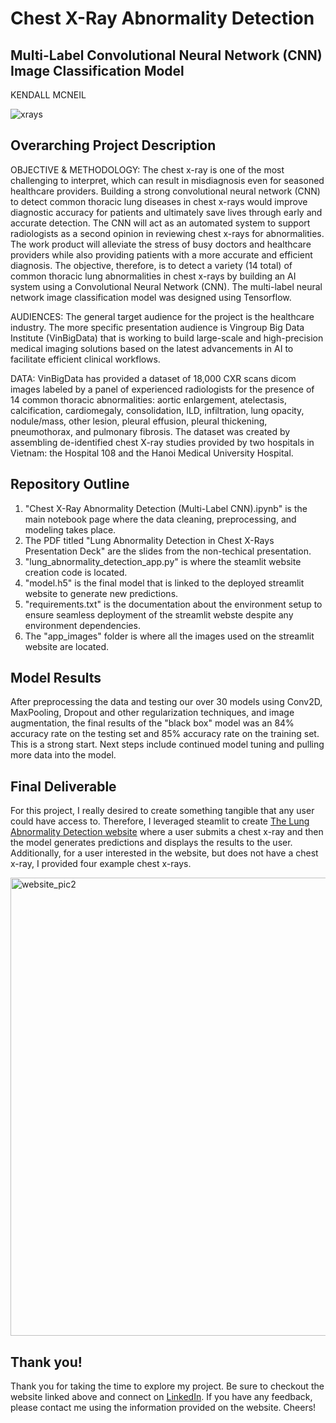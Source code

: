 # Chest X-Ray Abnormality Detection 
## Multi-Label Convolutional Neural Network (CNN) Image Classification Model
KENDALL MCNEIL

![xrays](https://github.com/kmcneil901/Chest-X-Ray-Abnormality-Detection-Multi-Label-CNN/assets/139075900/8f09dfde-d263-4b91-88e0-92069c54035d)

## Overarching Project Description
OBJECTIVE & METHODOLOGY: The chest x-ray is one of the most challenging to interpret, which can result in misdiagnosis even for seasoned healthcare providers. Building a strong convolutional neural network (CNN) to detect common thoracic lung diseases in chest x-rays would improve diagnostic accuracy for patients and ultimately save lives through early and accurate detection. The CNN will act as an automated system to support radiologists as a second opinion in reviewing chest x-rays for abnormalities. The work product will alleviate the stress of busy doctors and healthcare providers while also providing patients with a more accurate and efficient diagnosis. The objective, therefore, is to detect a variety (14 total) of common thoracic lung abnormalities in chest x-rays by building an AI system using a Convolutional Neural Network (CNN). The multi-label neural network image classification model was designed using Tensorflow. 

AUDIENCES: The general target audience for the project is the healthcare industry. The more specific presentation audience is Vingroup Big Data Institute (VinBigData) that is working to build large-scale and high-precision medical imaging solutions based on the latest advancements in AI to facilitate efficient clinical workflows.

DATA: VinBigData has provided a dataset of 18,000 CXR scans dicom images labeled by a panel of experienced radiologists for the presence of 14 common thoracic abnormalities: aortic enlargement, atelectasis, calcification, cardiomegaly, consolidation, ILD, infiltration, lung opacity, nodule/mass, other lesion, pleural effusion, pleural thickening, pneumothorax, and pulmonary fibrosis. The dataset was created by assembling de-identified chest X-ray studies provided by two hospitals in Vietnam: the Hospital 108 and the Hanoi Medical University Hospital.

## Repository Outline
1. "Chest X-Ray Abnormality Detection (Multi-Label CNN).ipynb" is the main notebook page where the data cleaning, preprocessing, and modeling takes place.
2. The PDF titled "Lung Abnormality Detection in Chest X-Rays Presentation Deck" are the slides from the non-techical presentation. 
3. "lung_abnormality_detection_app.py" is where the steamlit website creation code is located.
4. "model.h5" is the final model that is linked to the deployed streamlit website to generate new predictions.
5. "requirements.txt" is the documentation about the environment setup to ensure seamless deployment of the streamlit webste despite any environment dependencies.
6. The "app_images" folder is where all the images used on the streamlit website are located.

## Model Results
After preprocessing the data and testing our over 30 models using Conv2D, MaxPooling, Dropout and other regularization techniques, and image augmentation, the final results of the "black box" model was an 84% accuracy rate on the testing set and 85% accuracy rate on the training set. This is a strong start. Next steps include continued model tuning and pulling more data into the model. 

## Final Deliverable
For this project, I really desired to create something tangible that any user could have access to. Therefore, I leveraged steamlit to create [The Lung Abnormality Detection website](https://chest-x-ray-abnormality-detection-multi-label-cnn-hlxsplvft7v3.streamlit.app/) where a user submits a chest x-ray and then the model generates predictions and displays the results to the user. Additionally, for a user interested in the website, but does not have a chest x-ray, I provided four example chest x-rays. 

<img width="733" alt="website_pic2" src="https://github.com/kmcneil901/Chest-X-Ray-Abnormality-Detection-Multi-Label-CNN/assets/139075900/2922b573-8396-4782-8be7-008909f0161f">

## Thank you! 
Thank you for taking the time to explore my project. Be sure to checkout the website linked above and connect on [LinkedIn](https://www.linkedin.com/in/kendallmcneil/). If you have any feedback, please contact me using the information provided on the website. Cheers! 
